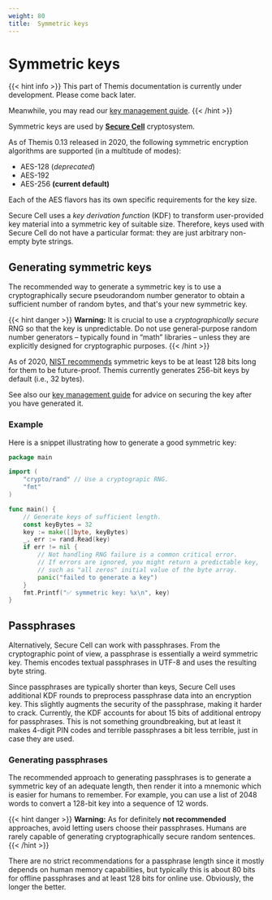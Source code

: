 ```yaml
---
weight: 80
title:  Symmetric keys
---
```


# Symmetric keys

{{< hint info >}}
This part of Themis documentation is currently under development.
Please come back later.

Meanwhile, you may read our [key management guide](/themis/crypto-theory/key-management/).
{{< /hint >}}

Symmetric keys are used by [**Secure Cell**](../secure-cell/) cryptosystem.

As of Themis 0.13 released in 2020,
the following symmetric encryption algorithms are supported
(in a multitude of modes):

  - AES-128 (_deprecated_)
  - AES-192
  - AES-256 **(current default)**

Each of the AES flavors has its own specific requirements for the key size.

Secure Cell uses a _key derivation function_ (KDF)
to transform user-provided key material into a symmetric key of suitable size.
Therefore, keys used with Secure Cell do not have a particular format:
they are just arbitrary non-empty byte strings.

## Generating symmetric keys

The recommended way to generate a symmetric key is to use a cryptographically secure pseudorandom number generator
to obtain a sufficient number of random bytes, and that's your new symmetric key.

{{< hint danger >}}
**Warning:**
It is crucial to use a *cryptographically secure* RNG so that the key is unpredictable.
Do not use general-purpose random number generators – typically found in “math” libraries –
unless they are explicitly designed for cryptographic purposes.
{{< /hint >}}

As of 2020,
[NIST recommends](https://www.keylength.com/en/4/)
symmetric keys to be at least 128 bits long for them to be future-proof.
Themis currently generates 256-bit keys by default (i.e., 32 bytes).

See also our [key management guide](/themis/crypto-theory/key-management/)
for advice on securing the key after you have generated it.

### Example

Here is a snippet illustrating how to generate a good symmetric key:

```go
package main

import (
	"crypto/rand" // Use a cryptograpic RNG.
	"fmt"
)

func main() {
	// Generate keys of sufficient length.
	const keyBytes = 32
	key := make([]byte, keyBytes)
	_, err := rand.Read(key)
	if err != nil {
		// Not handling RNG failure is a common critical error.
		// If errors are ignored, you might return a predictable key,
		// such as "all zeros" initial value of the byte array.
		panic("failed to generate a key")
	}
	fmt.Printf("✅ symmetric key: %x\n", key)
}
```

## Passphrases

Alternatively, Secure Cell can work with passphrases.
From the cryptographic point of view, a passphrase is essentially a weird symmetric key.
Themis encodes textual passphrases in UTF-8 and uses the resulting byte string.

Since passphrases are typically shorter than keys,
Secure Cell uses additional KDF rounds to preprocess passphrase data into an encryption key.
This slightly augments the security of the passphrase, making it harder to crack.
Currently, the KDF accounts for about 15 bits of additional entropy for passphrases.
This is not something groundbreaking, but at least it makes 4-digit PIN codes
and terrible passphrases a bit less terrible, just in case they are used.

### Generating passphrases

The recommended approach to generating passphrases is to generate a symmetric key of an adequate length,
then render it into a mnemonic which is easier for humans to remember.
For example, you can use a list of 2048 words to convert a 128-bit key into a sequence of 12 words.

{{< hint danger >}}
**Warning:**
As for definitely **not recommended** approaches, avoid letting users choose their passphrases.
Humans are rarely capable of generating cryptographically secure random sentences.
{{< /hint >}}

There are no strict recommendations for a passphrase length since it mostly depends on human memory capabilities,
but typically this is about 80 bits for offline passphrases and at least 128 bits for online use.
Obviously, the longer the better.
